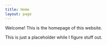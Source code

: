 ```yaml
---
title: Home
layout: page
---
```

Welcome!  This is the homepage of this website.

This is just a placeholder while I figure stuff out.
